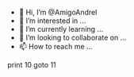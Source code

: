 - 👋 Hi, I’m @AmigoAndrel
- 👀 I’m interested in ...
- 🌱 I’m currently learning ...
- 💞️ I’m looking to collaborate on ...
- 📫 How to reach me ...

<!---
AmigoAndrel/AmigoAndrel is a ✨ special ✨ repository because its `README.md` (this file) appears on your GitHub profile.
You can click the Preview link to take a look at your changes.
--->
print 10
goto 11
